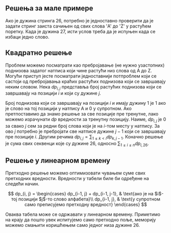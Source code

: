 ## Решења за мале примере
Ако је дужина стринга $26$, потребно је једноставно проверити да је задати стринг заиста сачињен од свих слова 'A' до 'Z' у растућем поретку. Када је дужина $27$, исти услов треба да је испуњен када се избаци једно слово.

## Квадратно решење
Проблем можемо посматрати као пребројавање (не нужно узастопних) поднизова задатог натписа који чине растући низ слова од А до Z. Могући приступ јесте посматрати једноставнији потпроблем који се састоји од пребројавања краћих растућих поднизова који се завршавају неким словом. Нека $dp_{i, j}$ представља број растућих поднизова који се завршавају на позицији $i$ и који су дужине $j$.

Број поднизова који се завршавају на позицији $i$ и имају дужину $1$ је $1$ ако је слово на тој позицији у натпису A и $0$ у супротном. Ако претпоставимо да знамо решење за све позиције пре тренутне, лако можемо израчунати $dp$ вредности за тренутну позицију. Наиме, $dp_{i, j}$ је $0$ за свако $j$ сем за редни број слова који је на $i$-том месту у натпису. За ово $j$ потребно је пребројати све натписе дужине $j-1$ који се завршавају пре позиције $i$. Другим речима $dp_{i, j} = \sum_{1\le k <i}dp_{k, j-1}$. Коначно решење је сума свих секвенци које су дужине 26, односно $\sum_{1\le i \le n}dp_{i, 26}$.

## Решење у линеарном времену
Претходно решење можемо оптимизовати чувањем сумe свих претходних вредности. Вредности у табели биле би одређене на следећи начин.

$$
dp_{i, j} =  
\begin{cases}
dp_{i-1, j} + dp_{i-1, j-1}, & \text{ако је на $i$-тој позицији $j$-то слово алфабета}\\
dp_{i-1, j}, & \text{у супротном само преписујемо претходну вредност}
\end{cases}
$$

Оваква табела може се одржавати у линеарном времену. Приметимо на крају да пошто увек испитујемо само претходно поље, меморију можемо смањити коришћењем само једног низа дужине 26.
